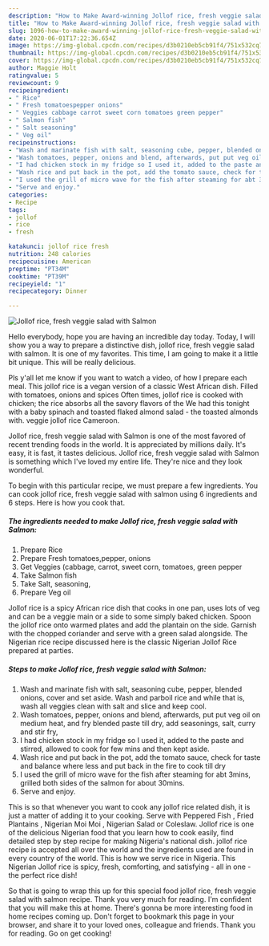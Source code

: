```yaml
---
description: "How to Make Award-winning Jollof rice, fresh veggie salad with Salmon"
title: "How to Make Award-winning Jollof rice, fresh veggie salad with Salmon"
slug: 1096-how-to-make-award-winning-jollof-rice-fresh-veggie-salad-with-salmon
date: 2020-06-01T17:22:36.654Z
image: https://img-global.cpcdn.com/recipes/d3b0210eb5cb91f4/751x532cq70/jollof-rice-fresh-veggie-salad-with-salmon-recipe-main-photo.jpg
thumbnail: https://img-global.cpcdn.com/recipes/d3b0210eb5cb91f4/751x532cq70/jollof-rice-fresh-veggie-salad-with-salmon-recipe-main-photo.jpg
cover: https://img-global.cpcdn.com/recipes/d3b0210eb5cb91f4/751x532cq70/jollof-rice-fresh-veggie-salad-with-salmon-recipe-main-photo.jpg
author: Maggie Holt
ratingvalue: 5
reviewcount: 9
recipeingredient:
- " Rice"
- " Fresh tomatoespepper onions"
- " Veggies cabbage carrot sweet corn tomatoes green pepper"
- " Salmon fish"
- " Salt seasoning"
- " Veg oil"
recipeinstructions:
- "Wash and marinate fish with salt, seasoning cube, pepper, blended onions, cover and set aside. Wash and parboil rice and while that is, wash all veggies clean with salt and slice and keep cool."
- "Wash tomatoes, pepper, onions and blend, afterwards, put put veg oil on medium heat, and fry blended paste till dry, add seasonings, salt, curry and stir fry,"
- "I had chicken stock in my fridge so I used it, added to the paste and stirred, allowed to cook for few mins and then kept aside."
- "Wash rice and put back in the pot, add the tomato sauce, check for taste and balance where less and put back in the fire to cook till dry"
- "I used the grill of micro wave for the fish after steaming for abt 3mins, grilled both sides of the salmon for about 30mins."
- "Serve and enjoy."
categories:
- Recipe
tags:
- jollof
- rice
- fresh

katakunci: jollof rice fresh 
nutrition: 248 calories
recipecuisine: American
preptime: "PT34M"
cooktime: "PT39M"
recipeyield: "1"
recipecategory: Dinner

---
```



![Jollof rice, fresh veggie salad with Salmon](https://img-global.cpcdn.com/recipes/d3b0210eb5cb91f4/751x532cq70/jollof-rice-fresh-veggie-salad-with-salmon-recipe-main-photo.jpg)

Hello everybody, hope you are having an incredible day today. Today, I will show you a way to prepare a distinctive dish, jollof rice, fresh veggie salad with salmon. It is one of my favorites. This time, I am going to make it a little bit unique. This will be really delicious.

Pls y&#39;all let me know if you want to watch a video, of how I prepare each meal. This jollof rice is a vegan version of a classic West African dish. Filled with tomatoes, onions and spices Often times, jollof rice is cooked with chicken; the rice absorbs all the savory flavors of the We had this tonight with a baby spinach and toasted flaked almond salad - the toasted almonds with. veggie jollof rice Cameroon.

Jollof rice, fresh veggie salad with Salmon is one of the most favored of recent trending foods in the world. It is appreciated by millions daily. It's easy, it is fast, it tastes delicious. Jollof rice, fresh veggie salad with Salmon is something which I've loved my entire life. They're nice and they look wonderful.


To begin with this particular recipe, we must prepare a few ingredients. You can cook jollof rice, fresh veggie salad with salmon using 6 ingredients and 6 steps. Here is how you cook that.

<!--inarticleads1-->

##### The ingredients needed to make Jollof rice, fresh veggie salad with Salmon:

1. Prepare  Rice
1. Prepare  Fresh tomatoes,pepper, onions
1. Get  Veggies (cabbage, carrot, sweet corn, tomatoes, green pepper
1. Take  Salmon fish
1. Take  Salt, seasoning,
1. Prepare  Veg oil


Jollof rice is a spicy African rice dish that cooks in one pan, uses lots of veg and can be a veggie main or a side to some simply baked chicken. Spoon the jollof rice onto warmed plates and add the plantain on the side. Garnish with the chopped coriander and serve with a green salad alongside. The Nigerian rice recipe discussed here is the classic Nigerian Jollof Rice prepared at parties. 

<!--inarticleads2-->

##### Steps to make Jollof rice, fresh veggie salad with Salmon:

1. Wash and marinate fish with salt, seasoning cube, pepper, blended onions, cover and set aside. Wash and parboil rice and while that is, wash all veggies clean with salt and slice and keep cool.
1. Wash tomatoes, pepper, onions and blend, afterwards, put put veg oil on medium heat, and fry blended paste till dry, add seasonings, salt, curry and stir fry,
1. I had chicken stock in my fridge so I used it, added to the paste and stirred, allowed to cook for few mins and then kept aside.
1. Wash rice and put back in the pot, add the tomato sauce, check for taste and balance where less and put back in the fire to cook till dry
1. I used the grill of micro wave for the fish after steaming for abt 3mins, grilled both sides of the salmon for about 30mins.
1. Serve and enjoy.


This is so that whenever you want to cook any jollof rice related dish, it is just a matter of adding it to your cooking. Serve with Peppered Fish , Fried Plantains , Nigerian Moi Moi , Nigerian Salad or Coleslaw. Jollof rice is one of the delicious Nigerian food that you learn how to cook easily, find detailed step by step recipe for making Nigeria&#39;s national dish. jollof rice recipe is accepted all over the world and the ingredients used are found in every country of the world. This is how we serve rice in Nigeria. This Nigerian Jollof rice is spicy, fresh, comforting, and satisfying - all in one - the perfect rice dish! 

So that is going to wrap this up for this special food jollof rice, fresh veggie salad with salmon recipe. Thank you very much for reading. I'm confident that you will make this at home. There's gonna be more interesting food in home recipes coming up. Don't forget to bookmark this page in your browser, and share it to your loved ones, colleague and friends. Thank you for reading. Go on get cooking!
